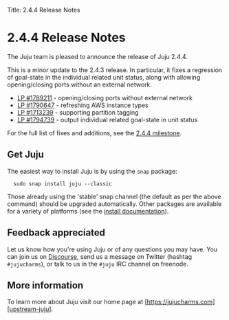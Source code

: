 Title: 2.4.4 Release Notes 

# 2.4.4 Release Notes

The Juju team is pleased to announce the release of Juju 2.4.4.

This is a minor update to the 2.4.3 release. In particular, it fixes a
regression of goal-state in the individual related unit status, along with
allowing opening/closing ports without an external network.

- [LP #1789211](https://bugs.launchpad.net/juju/2.4/+bug/1789211) - opening/closing ports without external network
- [LP #1790647](https://bugs.launchpad.net/juju/2.4/+bug/1790647) - refreshing AWS instance types
- [LP #1713239](https://bugs.launchpad.net/juju/2.4/+bug/1713239) - supporting partition tagging
- [LP #1794739](https://bugs.launchpad.net/juju/2.4/+bug/1794739) - output individual related goal-state in unit status

For the full list of fixes and additions, see the
[2.4.4 milestone](https://launchpad.net/juju/+milestone/2.4.4).

## Get Juju

The easiest way to install Juju is by using the `snap` package:

	  sudo snap install juju --classic

Those already using the 'stable' snap channel (the default as per the above
command) should be upgraded automatically. Other packages are available for a
variety of platforms (see the [install documentation][reference-install]).

## Feedback appreciated

Let us know how you're using Juju or of any questions you may have. You can
join us on [Discourse][juju-discourse-forum], send us a message on Twitter
(hashtag `#jujucharms`), or talk to us in the `#juju` IRC channel on
freenode.

## More information

To learn more about Juju visit our home page at 
[https://jujucharms.com][upstream-juju].


<!-- LINKS -->

[reference-install]: ./reference-install.md
[juju-discourse-forum]: https://discourse.jujucharms.com/
[upstream-juju]: https://jujucharms.com
